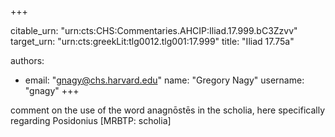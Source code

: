 +++


citable_urn: "urn:cts:CHS:Commentaries.AHCIP:Iliad.17.999.bC3Zzvv"
target_urn: "urn:cts:greekLit:tlg0012.tlg001:17.999"
title: "Iliad 17.75a"

authors:
- email: "gnagy@chs.harvard.edu"
  name: "Gregory Nagy"
  username: "gnagy"
+++

<p>comment on the use of the word anagnōstēs in the scholia, here specifically regarding Posidonius [MRBTP: scholia]</p>